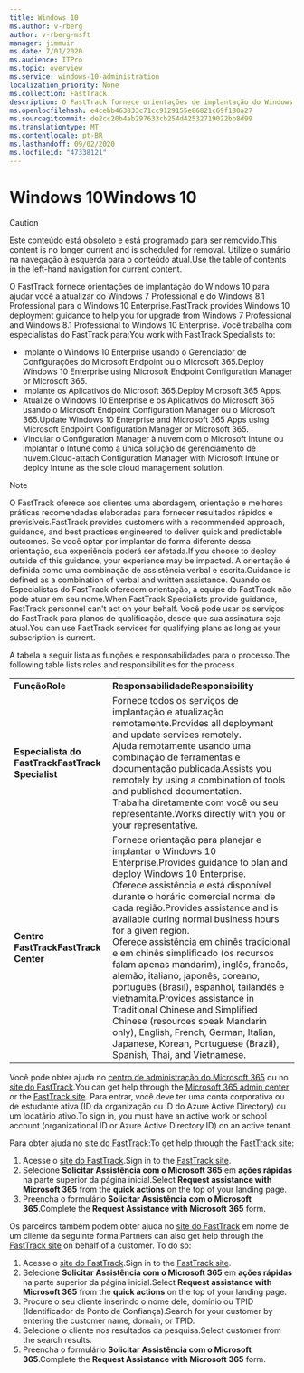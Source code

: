 ```yaml
---
title: Windows 10
ms.author: v-rberg
author: v-rberg-msft
manager: jimmuir
ms.date: 7/01/2020
ms.audience: ITPro
ms.topic: overview
ms.service: windows-10-administration
localization_priority: None
ms.collection: FastTrack
description: O FastTrack fornece orientações de implantação do Windows 10 para ajudar você a atualizar do Windows 7 Professional e do Windows 8.1 Professional para o Windows 10 Enterprise.
ms.openlocfilehash: e4cebb463833c71cc9129155e86821c69f180a27
ms.sourcegitcommit: de2cc20b4ab297633cb254d42532719022bb8d99
ms.translationtype: MT
ms.contentlocale: pt-BR
ms.lasthandoff: 09/02/2020
ms.locfileid: "47338121"
---
```

# <a name="windows-10"></a><span data-ttu-id="d2ade-103">Windows 10</span><span class="sxs-lookup"><span data-stu-id="d2ade-103">Windows 10</span></span>

> [!CAUTION]
> <span data-ttu-id="d2ade-104">Este conteúdo está obsoleto e está programado para ser removido.</span><span class="sxs-lookup"><span data-stu-id="d2ade-104">This content is no longer current and is scheduled for removal.</span></span> <span data-ttu-id="d2ade-105">Utilize o sumário na navegação à esquerda para o conteúdo atual.</span><span class="sxs-lookup"><span data-stu-id="d2ade-105">Use the table of contents in the left-hand navigation for current content.</span></span>

<span data-ttu-id="d2ade-106">O FastTrack fornece orientações de implantação do Windows 10 para ajudar você a atualizar do Windows 7 Professional e do Windows 8.1 Professional para o Windows 10 Enterprise.</span><span class="sxs-lookup"><span data-stu-id="d2ade-106">FastTrack provides Windows 10 deployment guidance to help you for upgrade from Windows 7 Professional and Windows 8.1 Professional to Windows 10 Enterprise.</span></span> <span data-ttu-id="d2ade-107">Você trabalha com especialistas do FastTrack para:</span><span class="sxs-lookup"><span data-stu-id="d2ade-107">You work with FastTrack Specialists to:</span></span>

- <span data-ttu-id="d2ade-108">Implante o Windows 10 Enterprise usando o Gerenciador de Configurações do Microsoft Endpoint ou o Microsoft 365.</span><span class="sxs-lookup"><span data-stu-id="d2ade-108">Deploy Windows 10 Enterprise using Microsoft Endpoint Configuration Manager or Microsoft 365.</span></span>
- <span data-ttu-id="d2ade-109">Implante os Aplicativos do Microsoft 365.</span><span class="sxs-lookup"><span data-stu-id="d2ade-109">Deploy Microsoft 365 Apps.</span></span> 
- <span data-ttu-id="d2ade-110">Atualize o Windows 10 Enterprise e os Aplicativos do Microsoft 365 usando o Microsoft Endpoint Configuration Manager ou o Microsoft 365.</span><span class="sxs-lookup"><span data-stu-id="d2ade-110">Update Windows 10 Enterprise and Microsoft 365 Apps using Microsoft Endpoint Configuration Manager or Microsoft 365.</span></span>
- <span data-ttu-id="d2ade-111">Vincular o Configuration Manager à nuvem com o Microsoft Intune ou implantar o Intune como a única solução de gerenciamento de nuvem.</span><span class="sxs-lookup"><span data-stu-id="d2ade-111">Cloud-attach Configuration Manager with Microsoft Intune or deploy Intune as the sole cloud management solution.</span></span>
  
> [!NOTE]
> <span data-ttu-id="d2ade-112">O FastTrack oferece aos clientes uma abordagem, orientação e melhores práticas recomendadas elaboradas para fornecer resultados rápidos e previsíveis.</span><span class="sxs-lookup"><span data-stu-id="d2ade-112">FastTrack provides customers with a recommended approach, guidance, and best practices engineered to deliver quick and predictable outcomes.</span></span> <span data-ttu-id="d2ade-113">Se você optar por implantar de forma diferente dessa orientação, sua experiência poderá ser afetada.</span><span class="sxs-lookup"><span data-stu-id="d2ade-113">If you choose to deploy outside of this guidance, your experience may be impacted.</span></span> <span data-ttu-id="d2ade-114">A orientação é definida como uma combinação de assistência verbal e escrita.</span><span class="sxs-lookup"><span data-stu-id="d2ade-114">Guidance is defined as a combination of verbal and written assistance.</span></span> <span data-ttu-id="d2ade-115">Quando os Especialistas do FastTrack oferecem orientação, a equipe do FastTrack não pode atuar em seu nome.</span><span class="sxs-lookup"><span data-stu-id="d2ade-115">When FastTrack Specialists provide guidance, FastTrack personnel can't act on your behalf.</span></span> <span data-ttu-id="d2ade-116">Você pode usar os serviços do FastTrack para planos de qualificação, desde que sua assinatura seja atual.</span><span class="sxs-lookup"><span data-stu-id="d2ade-116">You can use FastTrack services for qualifying plans as long as your subscription is current.</span></span>  
    
<span data-ttu-id="d2ade-117">A tabela a seguir lista as funções e responsabilidades para o processo.</span><span class="sxs-lookup"><span data-stu-id="d2ade-117">The following table lists roles and responsibilities for the process.</span></span>

|||
|:-----|:-----|
|<span data-ttu-id="d2ade-118">**Função**</span><span class="sxs-lookup"><span data-stu-id="d2ade-118">**Role**</span></span> <br/> |<span data-ttu-id="d2ade-119">**Responsabilidade**</span><span class="sxs-lookup"><span data-stu-id="d2ade-119">**Responsibility**</span></span> <br/> |
|<span data-ttu-id="d2ade-120">**Especialista do FastTrack**</span><span class="sxs-lookup"><span data-stu-id="d2ade-120">**FastTrack Specialist**</span></span> <br/> |<span data-ttu-id="d2ade-121">Fornece todos os serviços de implantação e atualização remotamente.</span><span class="sxs-lookup"><span data-stu-id="d2ade-121">Provides all deployment and update services remotely.</span></span>  <br/> <span data-ttu-id="d2ade-122">Ajuda remotamente usando uma combinação de ferramentas e documentação publicada.</span><span class="sxs-lookup"><span data-stu-id="d2ade-122">Assists you remotely by using a combination of tools and published documentation.</span></span> <br/> <span data-ttu-id="d2ade-123">Trabalha diretamente com você ou seu representante.</span><span class="sxs-lookup"><span data-stu-id="d2ade-123">Works directly with you or your representative.</span></span>|
|<span data-ttu-id="d2ade-124">**Centro FastTrack**</span><span class="sxs-lookup"><span data-stu-id="d2ade-124">**FastTrack Center**</span></span>  <br/> |<span data-ttu-id="d2ade-125">Fornece orientação para planejar e implantar o Windows 10 Enterprise.</span><span class="sxs-lookup"><span data-stu-id="d2ade-125">Provides guidance to plan and deploy Windows 10 Enterprise.</span></span>   <br/> <span data-ttu-id="d2ade-126">Oferece assistência e está disponível durante o horário comercial normal de cada região.</span><span class="sxs-lookup"><span data-stu-id="d2ade-126">Provides assistance and is available during normal business hours for a given region.</span></span> <br/> <span data-ttu-id="d2ade-127">Oferece assistência em chinês tradicional e em chinês simplificado (os recursos falam apenas mandarim), inglês, francês, alemão, italiano, japonês, coreano, português (Brasil), espanhol, tailandês e vietnamita.</span><span class="sxs-lookup"><span data-stu-id="d2ade-127">Provides assistance in Traditional Chinese and Simplified Chinese (resources speak Mandarin only), English, French, German, Italian, Japanese, Korean, Portuguese (Brazil), Spanish, Thai, and Vietnamese.</span></span>|
 
<span data-ttu-id="d2ade-128">Você pode obter ajuda no [centro de administração do Microsoft 365](https://go.microsoft.com/fwlink/?linkid=2032704) ou no [site do FastTrack](https://go.microsoft.com/fwlink/?linkid=780698).</span><span class="sxs-lookup"><span data-stu-id="d2ade-128">You can get help through the [Microsoft 365 admin center](https://go.microsoft.com/fwlink/?linkid=2032704) or the [FastTrack site](https://go.microsoft.com/fwlink/?linkid=780698).</span></span> <span data-ttu-id="d2ade-129">Para entrar, você deve ter uma conta corporativa ou de estudante ativa (ID da organização ou ID do Azure Active Directory) ou um locatário ativo.</span><span class="sxs-lookup"><span data-stu-id="d2ade-129">To sign in, you must have an active work or school account (organizational ID or Azure Active Directory ID) on an active tenant.</span></span> 

<span data-ttu-id="d2ade-130">Para obter ajuda no [site do FastTrack](https://go.microsoft.com/fwlink/?linkid=780698):</span><span class="sxs-lookup"><span data-stu-id="d2ade-130">To get help through the [FastTrack site](https://go.microsoft.com/fwlink/?linkid=780698):</span></span> 
1.    <span data-ttu-id="d2ade-131">Acesse o [site do FastTrack](https://go.microsoft.com/fwlink/?linkid=780698).</span><span class="sxs-lookup"><span data-stu-id="d2ade-131">Sign in to the [FastTrack site](https://go.microsoft.com/fwlink/?linkid=780698).</span></span> 
2.    <span data-ttu-id="d2ade-132">Selecione **Solicitar Assistência com o Microsoft 365** em **ações rápidas** na parte superior da página inicial.</span><span class="sxs-lookup"><span data-stu-id="d2ade-132">Select **Request assistance with Microsoft 365** from the **quick actions** on the top of your landing page.</span></span>
3.    <span data-ttu-id="d2ade-133">Preencha o formulário **Solicitar Assistência com o Microsoft 365**.</span><span class="sxs-lookup"><span data-stu-id="d2ade-133">Complete the **Request Assistance with Microsoft 365** form.</span></span>
  
<span data-ttu-id="d2ade-p105">Os parceiros também podem obter ajuda no [site do FastTrack](https://go.microsoft.com/fwlink/?linkid=780698) em nome de um cliente da seguinte forma:</span><span class="sxs-lookup"><span data-stu-id="d2ade-p105">Partners can also get help through the [FastTrack site](https://go.microsoft.com/fwlink/?linkid=780698) on behalf of a customer. To do so:</span></span>
1.    <span data-ttu-id="d2ade-136">Acesse o [site do FastTrack](https://go.microsoft.com/fwlink/?linkid=780698).</span><span class="sxs-lookup"><span data-stu-id="d2ade-136">Sign in to the [FastTrack site](https://go.microsoft.com/fwlink/?linkid=780698).</span></span> 
2.    <span data-ttu-id="d2ade-137">Selecione **Solicitar Assistência com o Microsoft 365** em **ações rápidas** na parte superior da página inicial.</span><span class="sxs-lookup"><span data-stu-id="d2ade-137">Select **Request assistance with Microsoft 365** from the **quick actions** on the top of your landing page.</span></span>
3.    <span data-ttu-id="d2ade-138">Procure o seu cliente inserindo o nome dele, domínio ou TPID (Identificador de Ponto de Confiança).</span><span class="sxs-lookup"><span data-stu-id="d2ade-138">Search for your customer by entering the customer name, domain, or TPID.</span></span>
4.    <span data-ttu-id="d2ade-139">Selecione o cliente nos resultados da pesquisa.</span><span class="sxs-lookup"><span data-stu-id="d2ade-139">Select customer from the search results.</span></span>
5.    <span data-ttu-id="d2ade-140">Preencha o formulário **Solicitar Assistência com o Microsoft 365**.</span><span class="sxs-lookup"><span data-stu-id="d2ade-140">Complete the **Request Assistance with Microsoft 365** form.</span></span>
 
